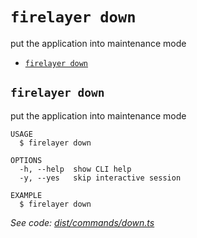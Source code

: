 `firelayer down`
================

put the application into maintenance mode

* [`firelayer down`](#firelayer-down)

## `firelayer down`

put the application into maintenance mode

```
USAGE
  $ firelayer down

OPTIONS
  -h, --help  show CLI help
  -y, --yes   skip interactive session

EXAMPLE
  $ firelayer down
```

_See code: [dist/commands/down.ts](https://github.com/firelayer/firelayer/blob/v1.0.0-alpha.11/dist/commands/down.ts)_
